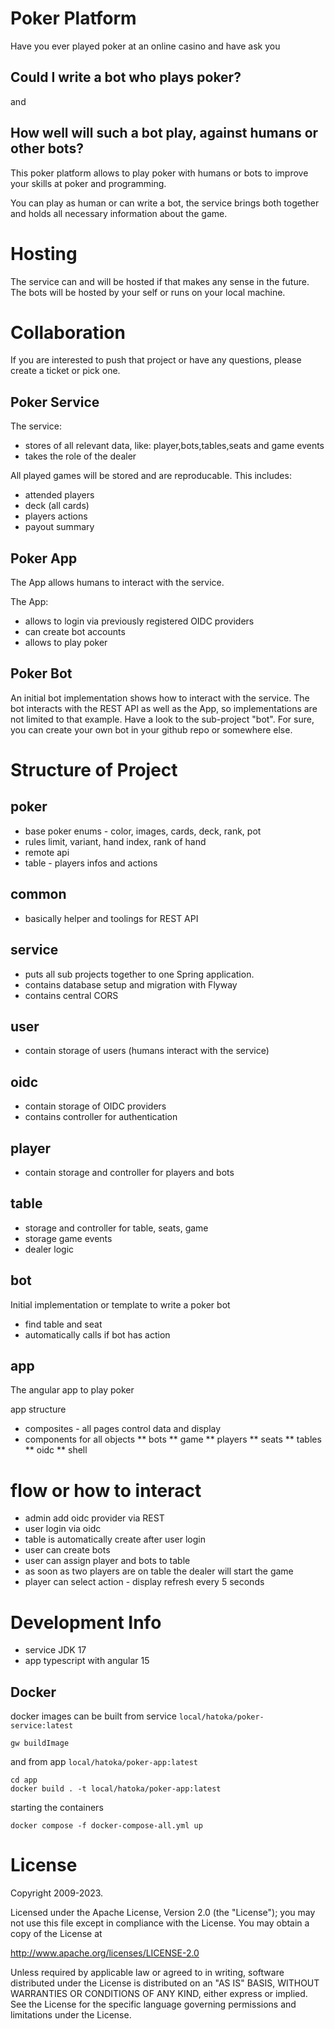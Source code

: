 # Poker Platform #

Have you ever played poker at an online casino and have ask you

## Could I write a bot who plays poker? ##
and
## How well will such a bot play, against humans or other bots? ##

This poker platform allows to play poker with humans or bots to improve your skills at poker and programming.

You can play as human or can write a bot, the service brings both together and holds all necessary information about the game.

# Hosting #
The service can and will be hosted if that makes any sense in the future.
The bots will be hosted by your self or runs on your local machine.

# Collaboration #
If you are interested to push that project or have any questions, please create a ticket or pick one.
## Poker Service ##

The service:
* stores of all relevant data, like: player,bots,tables,seats and game events
* takes the role of the dealer

All played games will be stored and are reproducable. This includes:
* attended players
* deck (all cards)
* players actions
* payout summary

## Poker App ##

The App allows humans to interact with the service.

The App:
* allows to login via previously registered OIDC providers
* can create bot accounts
* allows to play poker

## Poker Bot ##

An initial bot implementation shows how to interact with the service. The bot interacts with the REST API as well as the App, so implementations are not limited to that example. Have a look to the sub-project "bot". For sure, you can create your own bot in your github repo or somewhere else.

# Structure of Project #

## poker ##

* base poker enums - color, images, cards, deck, rank, pot
* rules limit, variant, hand index, rank of hand
* remote api
* table - players infos and actions

## common ##
* basically helper and toolings for REST API

## service ##
* puts all sub projects together to one Spring application.
* contains database setup and migration with Flyway
* contains central CORS

## user ##
* contain storage of users (humans interact with the service)

## oidc ##
* contain storage of OIDC providers
* contains controller for authentication

## player ##
* contain storage and controller for players and bots

## table ##
* storage and controller for table, seats, game
* storage game events
* dealer logic

## bot ##

Initial implementation or template to write a poker bot
* find table and seat
* automatically calls if bot has action

## app ##

The angular app to play poker

app structure
* composites - all pages control data and display
* components for all objects
** bots
** game
** players
** seats
** tables
** oidc
** shell

# flow or how to interact #

* admin add oidc provider via REST
* user login via oidc
* table is automatically create after user login
* user can create bots
* user can assign player and bots to table
* as soon as two players are on table the dealer will start the game
* player can select action - display refresh every 5 seconds

# Development Info #

* service JDK 17
* app typescript with angular 15

## Docker

docker images can be built from service `local/hatoka/poker-service:latest`
```
gw buildImage
```

and from app `local/hatoka/poker-app:latest`
```
cd app
docker build . -t local/hatoka/poker-app:latest
```

starting the containers
```
docker compose -f docker-compose-all.yml up
```

# License

Copyright 2009-2023.

Licensed under the Apache License, Version 2.0 (the "License"); you may not use this file except in compliance with the License. You may obtain a copy of the License at

http://www.apache.org/licenses/LICENSE-2.0

Unless required by applicable law or agreed to in writing, software distributed under the License is distributed on an "AS IS" BASIS, WITHOUT WARRANTIES OR CONDITIONS OF ANY KIND, either express or implied. See the License for the specific language governing permissions and limitations under the License.
